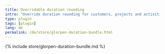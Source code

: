 ```yaml
---
title: Overridable duration rounding
intro: "Override duration rounding for customers, projects and activities"
type: plugin
tags: [plugin]
lang: de
permalink: /de/store/glorpen-duration-bundle.html
---
```


{% include store/glorpen-duration-bundle.md %}
